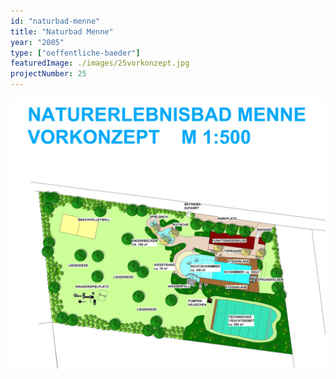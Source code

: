 ```yaml
---
id: "naturbad-menne"
title: "Naturbad Menne"
year: "2005"
type: ["oeffentliche-baeder"]
featuredImage: ./images/25vorkonzept.jpg
projectNumber: 25
---
```


![Vorkonzept](./images/25vorkonzept.jpg)